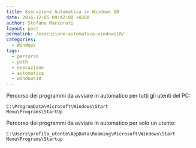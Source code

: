 ```yaml
---
title: Esecuzione Automatica in Windows 10
date: 2016-12-05 09:42:00 +0200
author: Stefano Marzorati
layout: post
permalink: /esecuzione-automatica-windows10/
categories:
  - Windows
tags:
  - percorso
  - path
  - esecuzione
  - automatica
  - windows10
---
```

Percorso dei programmi da avviare in automatico per tutti gli utenti del PC:   

<code>C:\ProgramData\Microsoft\Windows\Start Menu\Programs\StartUp</code>   

Percorso dei programmi da avviare in automatico per solo un utente:   

<code>C:\Users\profilo_utente\AppData\Roaming\Microsoft\Windows\Start Menu\Programs\Startup</code>